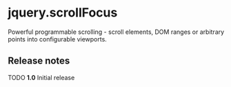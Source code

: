 jquery.scrollFocus
==================

Powerful programmable scrolling - scroll elements, DOM ranges or arbitrary points into configurable viewports.

Release notes
-------------

TODO **1.0** Initial release
